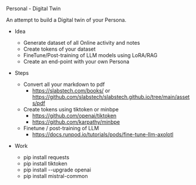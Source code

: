 Personal - Digital Twin

An attempt to build a Digital twin of your Persona.

- Idea 
    - Generate dataset of all Online activity and notes
    - Create tokens of your dataset
    - FineTune/Post-training of LLM models using LoRA/RAG
    - Create an end-point with your own Persona

- Steps
    - Convert all your markdown to pdf
        - https://slabstech.com/books/ or https://github.com/slabstech/slabstech.github.io/tree/main/assets/pdf 
    - Create tokens using tiktoken or minbpe
        - https://github.com/openai/tiktoken
        - https://github.com/karpathy/minbpe 
    - Finetune / post-training of LLM
        - https://docs.runpod.io/tutorials/pods/fine-tune-llm-axolotl


- Work
    - pip install requests
    - pip install tiktoken
    - pip install --upgrade openai
    - pip install mistral-common    